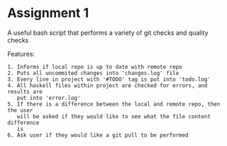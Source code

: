 # Assignment 1 #

A useful bash script that performs a variety of git checks and quality checks

Features:

    1. Informs if local repo is up to date with remote repo
    2. Puts all uncommited changes into 'changes.log' file
    3. Every line in project with '#TODO' tag is put into 'todo.log'
    4. All haskell files within project are checked for errors, and results are
       put into 'error.log'
    5. If there is a difference between the local and remote repo, then the user
       will be asked if they would like to see what the file content difference 
       is
    6. Ask user if they would like a git pull to be performed
